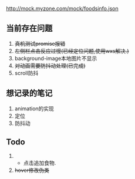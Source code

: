 http://mock.myzone.com/mock/foodsinfo.json


## 当前存在问题
1. ~~真机测试promise报错~~
2. ~~左侧栏点击反应过慢(已经定位问题,使用wxs解决.)~~
3. background-image本地图片不显示
4. ~~对动画需要防抖动处理(已完成)~~
5. scroll防抖

## 想记录的笔记
1. animation的实现
2. 定位
3. 防抖动

## Todo
1. + 点击追加食物.
2. ~~hover修改伪类~~